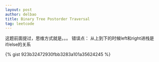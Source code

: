```yaml
---
layout: post
author: delbao
title: Binary Tree Postorder Traversal
tag: leetcode
---
```


这题前面提过，思维方式就是。。。
错误点： 从上到下的时候left和right进栈是if/else的关系

{% gist 923b32472930fbb3283a101a35624245 %}
